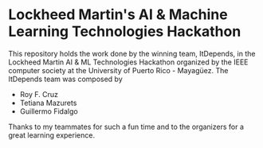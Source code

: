 # Lockheed Martin's AI & Machine Learning Technologies Hackathon
This repository holds the work done by the winning team, ItDepends, in the Lockheed Martin AI & ML Technologies Hackathon organized by the IEEE computer society at the University of Puerto Rico - Mayagüez. The ItDepends team was composed by
- Roy F. Cruz
- Tetiana Mazurets
- Guillermo Fidalgo

Thanks to my teammates for such a fun time and to the organizers for a great learning experience.
